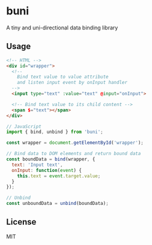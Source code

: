 # buni

A tiny and uni-directional data binding library

## Usage

```html
<!-- HTML -->
<div id="wrapper">
  <!--
    Bind text value to value attribute
    and listen input event by onInput handler
  -->
  <input type="text" :value="text" @input="onInput">

  <!-- Bind text value to its child content -->
  <span $="text"></span>
</div>
```

```js
// JavaScript
import { bind, unbind } from 'buni';

const wrapper = document.getElementById('wrapper');

// Bind data to DOM elements and return bound data
const boundData = bind(wrapper, {
  text: 'Input text',
  onInput: function(event) {
    this.text = event.target.value;
  }
});

// Unbind
const unboundData = unbind(boundData);
```

## License

MIT
